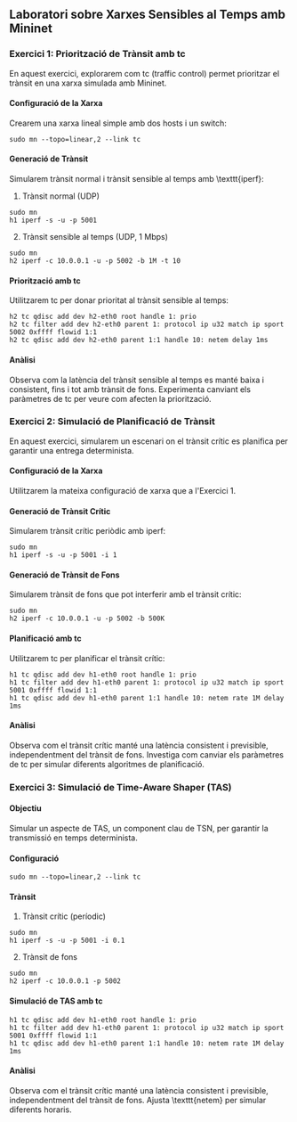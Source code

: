 ## Laboratori sobre Xarxes Sensibles al Temps amb Mininet ##

### Exercici 1: Priorització de Trànsit amb tc ###

En aquest exercici, explorarem com tc (traffic control) permet prioritzar el trànsit en una xarxa simulada amb Mininet.

#### Configuració de la Xarxa ####

Crearem una xarxa lineal simple amb dos hosts i un switch:

```console
sudo mn --topo=linear,2 --link tc
```

#### Generació de Trànsit ####

Simularem trànsit normal i trànsit sensible al temps amb \texttt{iperf}:

1. Trànsit normal (UDP)
```console
sudo mn
h1 iperf -s -u -p 5001
```

2. Trànsit sensible al temps (UDP, 1 Mbps)

```console
sudo mn
h2 iperf -c 10.0.0.1 -u -p 5002 -b 1M -t 10
```

#### Priorització amb tc  ####

Utilitzarem tc per donar prioritat al trànsit sensible al temps:

```console
h2 tc qdisc add dev h2-eth0 root handle 1: prio
h2 tc filter add dev h2-eth0 parent 1: protocol ip u32 match ip sport 5002 0xffff flowid 1:1
h2 tc qdisc add dev h2-eth0 parent 1:1 handle 10: netem delay 1ms
```

#### Anàlisi ####

Observa com la latència del trànsit sensible al temps es manté baixa i consistent, fins i tot amb trànsit de fons. Experimenta canviant els paràmetres de tc per veure com afecten la priorització.

### Exercici 2: Simulació de Planificació de Trànsit ###

En aquest exercici, simularem un escenari on el trànsit crític es planifica per garantir una entrega determinista.

#### Configuració de la Xarxa ####

Utilitzarem la mateixa configuració de xarxa que a l'Exercici 1.

#### Generació de Trànsit Crític ####

Simularem trànsit crític periòdic amb iperf:

```console
sudo mn
h1 iperf -s -u -p 5001 -i 1
```

#### Generació de Trànsit de Fons #### 

Simularem trànsit de fons que pot interferir amb el trànsit crític:

```console
sudo mn
h2 iperf -c 10.0.0.1 -u -p 5002 -b 500K
```

#### Planificació amb tc #### 

Utilitzarem tc per planificar el trànsit crític:

```console
h1 tc qdisc add dev h1-eth0 root handle 1: prio
h1 tc filter add dev h1-eth0 parent 1: protocol ip u32 match ip sport 5001 0xffff flowid 1:1
h1 tc qdisc add dev h1-eth0 parent 1:1 handle 10: netem rate 1M delay 1ms
```

#### Anàlisi ####

Observa com el trànsit crític manté una latència consistent i previsible, independentment del trànsit de fons. Investiga com canviar els paràmetres de tc per simular diferents algoritmes de planificació.

### Exercici 3: Simulació de Time-Aware Shaper (TAS) ###

#### Objectiu ####

Simular un aspecte de TAS, un component clau de TSN, per garantir la transmissió en temps determinista.

#### Configuració ####

```console
sudo mn --topo=linear,2 --link tc
```

#### Trànsit ####
1. Trànsit crític (períodic)
```console
sudo mn
h1 iperf -s -u -p 5001 -i 0.1
```

2. Trànsit de fons
```console
sudo mn
h2 iperf -c 10.0.0.1 -p 5002
```

#### Simulació de TAS amb tc ####

```console
h1 tc qdisc add dev h1-eth0 root handle 1: prio
h1 tc filter add dev h1-eth0 parent 1: protocol ip u32 match ip sport 5001 0xffff flowid 1:1
h1 tc qdisc add dev h1-eth0 parent 1:1 handle 10: netem rate 1M delay 1ms
```

#### Anàlisi ####

Observa com el trànsit crític manté una latència consistent i previsible, independentment del trànsit de fons. Ajusta \texttt{netem} per simular diferents horaris.


